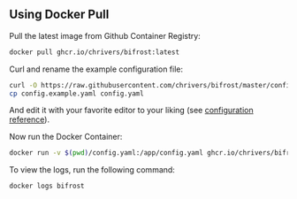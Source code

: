 ## Using Docker Pull

Pull the latest image from Github Container Registry:

```sh
docker pull ghcr.io/chrivers/bifrost:latest
```

Curl and rename the example configuration file:

```sh
curl -O https://raw.githubusercontent.com/chrivers/bifrost/master/config.example.yaml
cp config.example.yaml config.yaml
```

And edit it with your favorite editor to your liking (see
[configuration reference](config-reference.md)).

Now run the Docker Container:

```sh
docker run -v $(pwd)/config.yaml:/app/config.yaml ghcr.io/chrivers/bifrost:latest
```

To view the logs, run the following command:

```sh
docker logs bifrost
```
